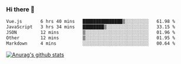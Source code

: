 ### Hi there 👋



<!--
**webB1an/webB1an** is a ✨ _special_ ✨ repository because its `README.md` (this file) appears on your GitHub profile.

Here are some ideas to get you started:

- 🔭 I’m currently working on ...
- 🌱 I’m currently learning ...
- 👯 I’m looking to collaborate on ...
- 🤔 I’m looking for help with ...
- 💬 Ask me about ...
- 📫 How to reach me: ...
- 😄 Pronouns: ...
- ⚡ Fun fact: ...
-->

<!--START_SECTION:waka-->

```txt
Vue.js       6 hrs 40 mins   ███████████████▒░░░░░░░░░   61.98 %
JavaScript   3 hrs 34 mins   ████████▒░░░░░░░░░░░░░░░░   33.15 %
JSON         12 mins         ▒░░░░░░░░░░░░░░░░░░░░░░░░   01.96 %
Other        12 mins         ▒░░░░░░░░░░░░░░░░░░░░░░░░   01.95 %
Markdown     4 mins          ░░░░░░░░░░░░░░░░░░░░░░░░░   00.64 %
```

<!--END_SECTION:waka-->


[![Anurag's github stats](https://github-readme-stats.vercel.app/api?username=webB1an&show_icons=true&theme=radical)](https://github.com/anuraghazra/github-readme-stats)

